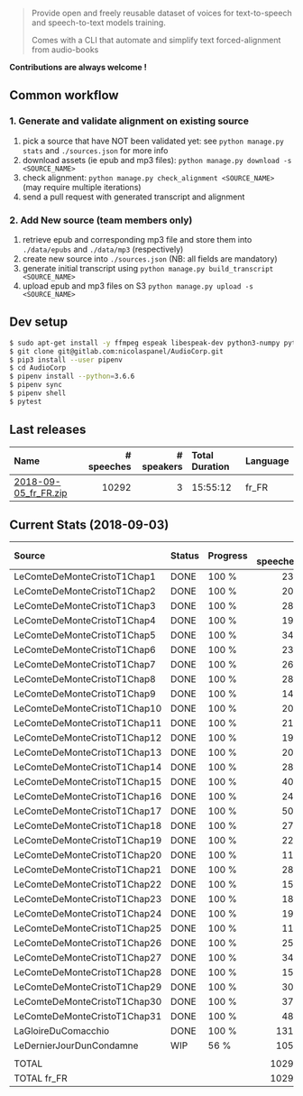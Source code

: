 > Provide open and freely reusable dataset of voices for text-to-speech and speech-to-text models training.
>
> Comes with a CLI that automate and simplify text forced-alignment from audio-books

**Contributions are always welcome !** 


## Common workflow

### 1. Generate and validate alignment on existing source

1. pick a source that have NOT been validated yet: see `python manage.py stats` and `./sources.json` for more info
2. download assets (ie epub and mp3 files): `python manage.py download -s <SOURCE_NAME>`
3. check alignment: `python manage.py check_alignment <SOURCE_NAME>` (may require multiple iterations)
4. send a pull request with generated transcript and alignment

### 2. Add New source (team members only)

1. retrieve epub and corresponding mp3 file and store them into `./data/epubs` and `./data/mp3` (respectively)
2. create new source into `./sources.json` (NB: all fields are mandatory)
3. generate initial transcript using `python manage.py build_transcript <SOURCE_NAME>`
4. upload epub and mp3 files on S3 `python manage.py upload -s <SOURCE_NAME>` 


## Dev setup 

```sh
$ sudo apt-get install -y ffmpeg espeak libespeak-dev python3-numpy python-numpy libncurses-dev libncursesw5-dev sox libsqlite3-dev
$ git clone git@gitlab.com:nicolaspanel/AudioCorp.git
$ pip3 install --user pipenv
$ cd AudioCorp
$ pipenv install --python=3.6.6
$ pipenv sync
$ pipenv shell
$ pytest
```


## Last releases

| Name                                                                                               |   # speeches |   # speakers | Total Duration   | Language   |
|:---------------------------------------------------------------------------------------------------|-------------:|-------------:|:-----------------|:-----------|
| [2018-09-05_fr_FR.zip](https://s3.eu-west-3.amazonaws.com/audiocorp/releases/2018-09-05_fr_FR.zip) |        10292 |            3 | 15:55:12         | fr_FR      |



## Current Stats (2018-09-03)

| Source                        | Status   | Progress   |   # speeches | Speeches Duration   | Language   |
|:------------------------------|:---------|:-----------|-------------:|:--------------------|:-----------|
| LeComteDeMonteCristoT1Chap1   | DONE     | 100 %      |          235 | 0:19:57.613000      | fr_FR      |
| LeComteDeMonteCristoT1Chap2   | DONE     | 100 %      |          205 | 0:15:52.458000      | fr_FR      |
| LeComteDeMonteCristoT1Chap3   | DONE     | 100 %      |          289 | 0:26:08.636000      | fr_FR      |
| LeComteDeMonteCristoT1Chap4   | DONE     | 100 %      |          192 | 0:14:53.025000      | fr_FR      |
| LeComteDeMonteCristoT1Chap5   | DONE     | 100 %      |          345 | 0:28:44.031000      | fr_FR      |
| LeComteDeMonteCristoT1Chap6   | DONE     | 100 %      |          234 | 0:22:33.132000      | fr_FR      |
| LeComteDeMonteCristoT1Chap7   | DONE     | 100 %      |          267 | 0:26:39.812000      | fr_FR      |
| LeComteDeMonteCristoT1Chap8   | DONE     | 100 %      |          286 | 0:27:46.410000      | fr_FR      |
| LeComteDeMonteCristoT1Chap9   | DONE     | 100 %      |          141 | 0:13:41.718000      | fr_FR      |
| LeComteDeMonteCristoT1Chap10  | DONE     | 100 %      |          209 | 0:17:53.854000      | fr_FR      |
| LeComteDeMonteCristoT1Chap11  | DONE     | 100 %      |          217 | 0:17:36.642000      | fr_FR      |
| LeComteDeMonteCristoT1Chap12  | DONE     | 100 %      |          196 | 0:17:06.130000      | fr_FR      |
| LeComteDeMonteCristoT1Chap13  | DONE     | 100 %      |          201 | 0:21:32.854000      | fr_FR      |
| LeComteDeMonteCristoT1Chap14  | DONE     | 100 %      |          280 | 0:25:42.052000      | fr_FR      |
| LeComteDeMonteCristoT1Chap15  | DONE     | 100 %      |          409 | 0:41:08.252000      | fr_FR      |
| LeComteDeMonteCristoT1Chap16  | DONE     | 100 %      |          242 | 0:23:50.096000      | fr_FR      |
| LeComteDeMonteCristoT1Chap17  | DONE     | 100 %      |          505 | 0:41:37.428000      | fr_FR      |
| LeComteDeMonteCristoT1Chap18  | DONE     | 100 %      |          279 | 0:28:02.862000      | fr_FR      |
| LeComteDeMonteCristoT1Chap19  | DONE     | 100 %      |          228 | 0:23:08.514000      | fr_FR      |
| LeComteDeMonteCristoT1Chap20  | DONE     | 100 %      |          113 | 0:11:26.030000      | fr_FR      |
| LeComteDeMonteCristoT1Chap21  | DONE     | 100 %      |          289 | 0:28:33.130000      | fr_FR      |
| LeComteDeMonteCristoT1Chap22  | DONE     | 100 %      |          151 | 0:18:02.404000      | fr_FR      |
| LeComteDeMonteCristoT1Chap23  | DONE     | 100 %      |          182 | 0:19:56.798000      | fr_FR      |
| LeComteDeMonteCristoT1Chap24  | DONE     | 100 %      |          192 | 0:24:05.832000      | fr_FR      |
| LeComteDeMonteCristoT1Chap25  | DONE     | 100 %      |          117 | 0:15:21.020000      | fr_FR      |
| LeComteDeMonteCristoT1Chap26  | DONE     | 100 %      |          255 | 0:28:59.626000      | fr_FR      |
| LeComteDeMonteCristoT1Chap27  | DONE     | 100 %      |          346 | 0:33:07.140000      | fr_FR      |
| LeComteDeMonteCristoT1Chap28  | DONE     | 100 %      |          153 | 0:14:41.766000      | fr_FR      |
| LeComteDeMonteCristoT1Chap29  | DONE     | 100 %      |          303 | 0:30:32.862000      | fr_FR      |
| LeComteDeMonteCristoT1Chap30  | DONE     | 100 %      |          379 | 0:35:52.810000      | fr_FR      |
| LeComteDeMonteCristoT1Chap31  | DONE     | 100 %      |          489 | 0:59:46.002000      | fr_FR      |
| LaGloireDuComacchio           | DONE     | 100 %      |         1313 | 1:40:08.420000      | fr_FR      |
| LeDernierJourDunCondamne      | WIP      | 56 %       |         1050 | 1:20:42.666000      | fr_FR      |
|                               |          |            |              |                     |            |
| TOTAL                         |          |            |        10292 | 15:55:12.025000     |            |
| TOTAL fr_FR                   |          |            |        10292 | 15:55:12.025000     | fr_FR      |
